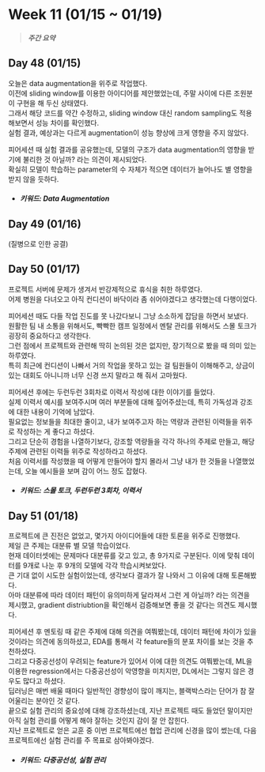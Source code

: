 Week 11 (01/15 ~ 01/19)
===
>  ##### 주간 요약
>  

Day 48 (01/15)
---
오늘은 data augmentation을 위주로 작업했다.  
이전에 sliding window를 이용한 아이디어를 제안했었는데, 주말 사이에 다른 조원분이 구현을 해 두신 상태였다.  
그래서 해당 코드를 약간 수정하고, sliding window 대신 random sampling도 적용해보면서 성능 차이를 확인했다.  
실험 결과, 예상과는 다르게 augmentation이 성능 향상에 크게 영향을 주지 않았다.  

피어세션 때 실험 결과를 공유했는데, 모델의 구조가 data augmentation의 영향을 받기에 불리한 것 아닐까? 라는 의견이 제시되었다.  
확실히 모델이 학습하는 parameter의 수 자체가 적으면 데이터가 늘어나도 별 영향을 받지 않을 듯하다.  

+ ##### 키워드: Data Augmentation

Day 49 (01/16)
---
(질병으로 인한 공결)

Day 50 (01/17)
---
프로젝트 서버에 문제가 생겨서 반강제적으로 휴식을 취한 하루였다.  
어제 병원을 다녀오고 아직 컨디션이 바닥이라 좀 쉬어야겠다고 생각했는데 다행이었다.  

피어세션 때도 다들 작업 진도를 못 나갔다보니 그냥 소소하게 잡담을 하면서 보냈다.  
원활한 팀 내 소통을 위해서도, 빡빡한 캠프 일정에서 멘탈 관리를 위해서도 스몰 토크가 굉장히 중요하다고 생각한다.  
그런 점에서 프로젝트와 관련해 딱히 논의된 것은 없지만, 장기적으로 봤을 때 의미 있는 하루였다.  
특히 최근에 컨디션이 나빠서 거의 작업을 못하고 있는 걸 팀원들이 이해해주고, 상금이 있는 대회도 아니니까 너무 신경 쓰지 말라고 해 줘서 고마웠다.  

피어세션 후에는 두런두런 3회차로 이력서 작성에 대한 이야기를 들었다.  
실제 이력서 예시를 보여주시며 여러 부분들에 대해 짚어주셨는데, 특히 가독성과 강조에 대한 내용이 기억에 남았다.  
필요없는 정보들을 최대한 줄이고, 내가 보여주고자 하는 역량과 관련된 이력들을 위주로 작성하는 게 좋다고 하셨다.  
그리고 단순히 경험을 나열하기보다, 강조할 역량들을 각각 하나의 주제로 만들고, 해당 주제에 관련된 이력들 위주로 작성하라고 하셨다.  
처음 이력서를 작성했을 때 어떻게 만들어야 할지 몰라서 그냥 내가 한 것들을 나열했었는데, 오늘 예시들을 보며 감이 어느 정도 잡혔다.  

+ ##### 키워드: 스몰 토크, 두런두런 3회차, 이력서

Day 51 (01/18)
---
프로젝트에 큰 진전은 없었고, 몇가지 아이디어들에 대한 토론을 위주로 진행했다.  
제일 큰 주제는 대분류 별 모델 학습이었다.  
현재 데이터셋에는 문제마다 대분류를 갖고 있고, 총 9가지로 구분된다. 이에 맞춰 데이터를 9개로 나눈 후 9개의 모델에 각각 학습시켜보았다.  
큰 기대 없이 시도한 실험이었는데, 생각보다 결과가 잘 나와서 그 이유에 대해 토론해봤다.  
아마 대분류에 따라 데이터 패턴이 유의미하게 달라져서 그런 게 아닐까? 라는 의견을 제시했고, gradient distriubtion을 확인해서 검증해보면 좋을 것 같다는 의견도 제시했다.  

피어세션 후 멘토링 때 같은 주제에 대해 의견을 여쭤봤는데, 데이터 패턴에 차이가 있을 것이라는 의견에 동의하셨고, EDA를 통해서 각 feature들의 분포 차이를 보는 것을 추천하셨다.  
그리고 다중공선성이 우려되는 feature가 있어서 이에 대한 의견도 여쭤봤는데, ML을 이용한 regression에서는 다중공선성이 악영향을 미치지만, DL에서는 그렇지 않은 경우도 많다고 하셨다.  
딥러닝은 매번 배울 때마다 일반적인 경향성이 많이 깨지는, 블랙박스라는 단어가 참 잘 어울리는 분야인 것 같다.  
끝으로 실험 관리의 중요성에 대해 강조하셨는데, 지난 프로젝트 때도 들었던 말이지만 아직 실험 관리를 어떻게 해야 잘하는 것인지 감이 잘 안 잡힌다.  
지난 프로젝트로 얻은 교훈 중 이번 프로젝트에선 협업 관리에 신경을 많이 썼는데, 다음 프로젝트에선 실험 관리를 주 목표로 삼아봐야겠다.  

+ ##### 키워드: 다중공선성, 실험 관리
